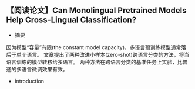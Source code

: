 ## 【阅读论文】Can Monolingual Pretrained Models Help Cross-Lingual Classification?

- 摘要

因为模型“容量”有限(the constant model capacity)，多语言预训练模型通常落后于单个语言。
文章提出了两种改进小样本(zero-shot)跨语言分类的方法，将当语言训练的模型转移给多语言。
两种方法在跨语言分类的基准任务上实验，比普通的多语言微调效果有效。

- introduction

